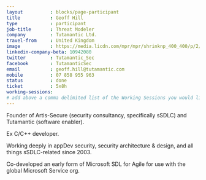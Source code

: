 ```yaml
---
layout          : blocks/page-participant
title           : Geoff Hill
type            : participant
job-title       : Threat Modeler
company         : Tutamantic Ltd.
travel-from     : United Kingdom
image           : https://media.licdn.com/mpr/mpr/shrinknp_400_400/p/2/005/04d/266/048ec09.jpg
linkedin-company-beta: 10942080
twitter         : Tutamantic_Sec
facebook        : TutamanticSec
email           : geoff.hill@tutamantic.com
mobile          : 07 858 955 963
status          : done
ticket          : 5x8h
working-sessions:
# add above a comma delimited list of the Working Sessions you would like to attend (use the session's title)
---
```


Founder of Artis-Secure (security consultancy, specifically sSDLC) and Tutamantic (software enabler).

Ex C/C++ developer. 

Working deeply in appDev security, security architecture & design, and all things sSDLC-related since 2003. 

Co-developed an early form of Microsoft SDL for Agile for use with the global Microsoft Service org.
